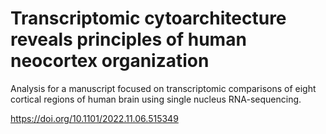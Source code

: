 # Transcriptomic cytoarchitecture reveals principles of human neocortex organization
Analysis for a manuscript focused on transcriptomic comparisons of eight cortical regions of human brain using single nucleus RNA-sequencing.

https://doi.org/10.1101/2022.11.06.515349
